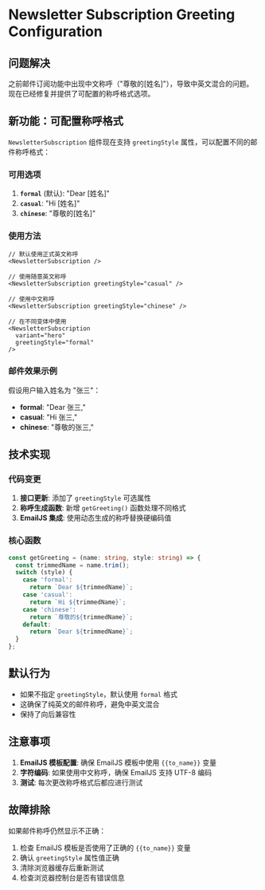 # Newsletter Subscription Greeting Configuration

## 问题解决

之前邮件订阅功能中出现中文称呼（"尊敬的[姓名]"），导致中英文混合的问题。现在已经修复并提供了可配置的称呼格式选项。

## 新功能：可配置称呼格式

`NewsletterSubscription` 组件现在支持 `greetingStyle` 属性，可以配置不同的邮件称呼格式：

### 可用选项

1. **`formal`** (默认): "Dear [姓名]"
2. **`casual`**: "Hi [姓名]"
3. **`chinese`**: "尊敬的[姓名]"

### 使用方法

```tsx
// 默认使用正式英文称呼
<NewsletterSubscription />

// 使用随意英文称呼
<NewsletterSubscription greetingStyle="casual" />

// 使用中文称呼
<NewsletterSubscription greetingStyle="chinese" />

// 在不同变体中使用
<NewsletterSubscription 
  variant="hero" 
  greetingStyle="formal" 
/>
```

### 邮件效果示例

假设用户输入姓名为 "张三"：

- **formal**: "Dear 张三,"
- **casual**: "Hi 张三,"
- **chinese**: "尊敬的张三,"

## 技术实现

### 代码变更

1. **接口更新**: 添加了 `greetingStyle` 可选属性
2. **称呼生成函数**: 新增 `getGreeting()` 函数处理不同格式
3. **EmailJS 集成**: 使用动态生成的称呼替换硬编码值

### 核心函数

```typescript
const getGreeting = (name: string, style: string) => {
  const trimmedName = name.trim();
  switch (style) {
    case 'formal':
      return `Dear ${trimmedName}`;
    case 'casual':
      return `Hi ${trimmedName}`;
    case 'chinese':
      return `尊敬的${trimmedName}`;
    default:
      return `Dear ${trimmedName}`;
  }
};
```

## 默认行为

- 如果不指定 `greetingStyle`，默认使用 `formal` 格式
- 这确保了纯英文的邮件称呼，避免中英文混合
- 保持了向后兼容性

## 注意事项

1. **EmailJS 模板配置**: 确保 EmailJS 模板中使用 `{{to_name}}` 变量
2. **字符编码**: 如果使用中文称呼，确保 EmailJS 支持 UTF-8 编码
3. **测试**: 每次更改称呼格式后都应进行测试

## 故障排除

如果邮件称呼仍然显示不正确：

1. 检查 EmailJS 模板是否使用了正确的 `{{to_name}}` 变量
2. 确认 `greetingStyle` 属性值正确
3. 清除浏览器缓存后重新测试
4. 检查浏览器控制台是否有错误信息